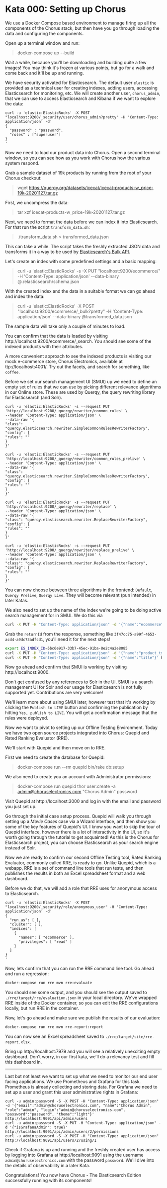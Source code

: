 # Kata 000: Setting up Chorus

We use a Docker Compose based environment to manage firing up all the components of the Chorus stack, but then have you go through loading the data and configuring the components.

Open up a terminal window and run:
> docker-compose up --build

Wait a while, because you'll be downloading and building quite a few images!  You may think it's frozen at various points, but go for a walk and come back and it'll be up and running.

We have security activated for Elasticsearch. The default user `elastic` is provided as a technical user for creating indexes, adding users, accessing Elasticsearch for monitoring, etc.
We will create another user, `chorus_admin`, that we can use to access Elasticsearch and Kibana if we want to explore the data:

```
curl -u 'elastic:ElasticRocks' -X POST "localhost:9200/_security/user/chorus_admin?pretty" -H 'Content-Type: application/json' -d'
{
  "password" : "password",
  "roles" : ["superuser"]
}
'
```

Now we need to load our product data into Chorus.  Open a second terminal window, so you can see how as you work with Chorus how the various system respond.

Grab a sample dataset of 19k products by running from the root of your Chorus checkout:

> wget https://querqy.org/datasets/icecat/icecat-products-w_price-19k-20201127.tar.gz

First, we uncompress the data:

> tar xzf icecat-products-w_price-19k-20201127.tar.gz

Next, we need to format the data before we can index it into Elasticsearch. For that run the script `transform_data.sh`:

> ./transform_data.sh > transformed_data.json

This can take a while. The script takes the freshly extracted JSON data and transforms it in a way to be used by [Elasticsearch's Bulk API](https://www.elastic.co/guide/en/elasticsearch/reference/current/docs-bulk.html).

Let's create an index with some predefined settings and a basic mapping:

> curl -u 'elastic:ElasticRocks' -s -X PUT "localhost:9200/ecommerce/" -H 'Content-Type: application/json' --data-binary @./elasticsearch/schema.json

With the created index and the data in a suitable format we can go ahead and index the data:

> curl -u 'elastic:ElasticRocks' -X POST "localhost:9200/ecommerce/_bulk?pretty" -H 'Content-Type: application/json' --data-binary @transformed_data.json

The sample data will take only a couple of minutes to load.

You can confirm that the data is loaded by visiting http://localhost:9200/ecommerce/_search. You should see some of the indexed products with their attributes.

A more convenient approach to see the indexed products is visiting our mock e-commerce store, Chorus Electronics, available at ttp://localhost:4001/. Try out the facets, and search for something, like `coffee`.

Before we set our search management UI (SMUI) up we need to define an empty set of rules that we can use by picking different relevance algorithms in our Online store.
These are used by Querqy, the query rewriting library for Elasticsearch (and Solr).

```
curl -u 'elastic:ElasticRocks' -s --request PUT 'http://localhost:9200/_querqy/rewriter/common_rules' \
--header 'Content-Type: application/json' \
--data-raw '{
"class": "querqy.elasticsearch.rewriter.SimpleCommonRulesRewriterFactory",
"config": {
"rules": ""
}
}'
```
```
curl -u 'elastic:ElasticRocks' -s --request PUT 'http://localhost:9200/_querqy/rewriter/common_rules_prelive' \
--header 'Content-Type: application/json' \
--data-raw '{
"class": "querqy.elasticsearch.rewriter.SimpleCommonRulesRewriterFactory",
"config": {
"rules": ""
}
}'
```
```
curl -u 'elastic:ElasticRocks' -s --request PUT 'http://localhost:9200/_querqy/rewriter/replace' \
--header 'Content-Type: application/json' \
--data-raw '{
"class": "querqy.elasticsearch.rewriter.ReplaceRewriterFactory",
"config": {
"rules": ""
}
}'
```
```
curl -u 'elastic:ElasticRocks' -s --request PUT 'http://localhost:9200/_querqy/rewriter/replace_prelive' \
--header 'Content-Type: application/json' \
--data-raw '{
"class": "querqy.elasticsearch.rewriter.ReplaceRewriterFactory",
"config": {
"rules": ""
}
}'
```

You can now choose between three algorithms in the frontend: `Default`, `Querqy Prelive`, `Querqy Live`. They will become relevant (pun intended) in later Katas.  

We also need to set up the name of the index we're going to be doing active search management for in SMUI. We do this via

```sh
curl -X PUT -H "Content-Type: application/json" -d '{"name":"ecommerce", "description":"Ecommerce Demo"}' http://localhost:9000/api/v1/solr-index
```

Grab the `returnId` from the response, something like `3f47cc75-a99f-4653-acd4-a9dc73adfcd1`, you'll need it for the next steps!

```sh
export ES_INDEX_ID=5bc6e917-33b7-45ec-91ba-8e2c4a2e8085
curl -X PUT -H "Content-Type: application/json" -d '{"name":"product_type"}' http://localhost:9000/api/v1/${ES_INDEX_ID}/suggested-solr-field
curl -X PUT -H "Content-Type: application/json" -d '{"name":"title"}' http://localhost:9000/api/v1/${ES_INDEX_ID}/suggested-solr-field
```

Now go ahead and confirm that SMUI is working by visiting http://localhost:9000.

Don't get confused by any references to Solr in the UI. SMUI is a search management UI for Solr and our usage for Elasticsearch is not fully supported yet. Contributions are very welcome!

We'll learn more about using SMUI later, however test that it's working by clicking the `Publish to LIVE` button and confirming the publication by hitting `Yes, publish to LIVE`. You will get a confirmation message that the rules were deployed.  

Now we want to pivot to setting up our Offline Testing Environment. Today we have two open source projects integrated into Chorus: Quepid and Rated Ranking Evaluator (RRE).

We'll start with Quepid and then move on to RRE.

First we need to create the database for Quepid:

> docker-compose run --rm quepid bin/rake db:setup

We also need to create you an account with Administrator permissions:

> docker-compose run quepid thor user:create -a admin@choruselectronics.com "Chorus Admin" password

Visit Quepid at http://localhost:3000 and log in with the email and password you just set up.

Go through the initial case setup process. Quepid will walk you through setting up a _Movie Cases_ case via a Wizard interface, and then show you some of the key features of Quepid's UI.  I know you want to skip the tour of Quepid interface, however there is a lot of interactivity in the UI, so it's worth going through the tutorial to get acquainted! As this is the Chorus for Elasticsearch project, you can choose Elasticsearch as your search engine instead of Solr.

Now we are ready to confirm our second Offline Testing tool, Rated Ranking Evaluator, commonly called RRE, is ready to go. Unlike Quepid, which is a webapp, RRE is a set of command line tools that run tests, and then publishes the results in both an Excel spreadsheet format and a web dashboard.

Before we do that, we will add a role that RRE uses for anonymous access to Elasticsearch.

```
curl -u 'elastic:ElasticRocks' -X POST "localhost:9200/_security/role/anonymous_user" -H 'Content-Type: application/json' -d'
{
  "run_as": [ ],
  "cluster": [ ],
  "indices": [
    {
      "names": [ "ecommerce" ],
      "privileges": [ "read" ]
    }
  ]
}
'
```

Now, lets confirm that you can run the RRE command line tool. Go ahead and run a regression:

```sh
docker-compose run rre mvn rre:evaluate
```

You should see some output, and you should see the output saved to `./rre/target/rre/evaluation.json` in your local directory.  We've wrapped RRE inside of the Docker container, so you can edit the RRE configurations locally, but run RRE in the container.

Now, let's go ahead and make sure we publish the results of our evaluation:

```sh
docker-compose run rre mvn rre-report:report
```

You can now see an Excel spreadsheet saved to `./rre/target/site/rre-report.xlsx`.

Bring up http://localhost:7979 and you will see a relatively unexciting empty dashboard. Don't worry, in our first kata, we'll do a relevancy test and fill this dashboard in.

----
Last but not least we want to set up what we need to monitor our end user facing applications. We use Prometheus and Grafana for this task. Prometheus is already collecting and storing data. For Grafana we need to set up a user and grant this user administrative rights in Grafana:

```
curl -u admin:password -S -X POST -H "Content-Type: application/json" -d '{"email":"admin@choruselectronics.com", "name":"Chorus Admin", "role":"admin", "login":"admin@choruselectronics.com", "password":"password", "theme":"light"}' http://localhost:9091/api/admin/users
curl -u admin:password -S -X PUT -H "Content-Type: application/json" -d '{"isGrafanaAdmin": true}' http://localhost:9091/api/admin/users/2/permissions
curl -u admin:password -S -X POST -H "Content-Type: application/json" http://localhost:9091/api/users/2/using/1
```

Check if Grafana is up and running and the freshly created user has access by logging into Grafana at http://localhost:9091 using the username `admin@choruselectronics.com` with the password `password`. We'll dive into the details of observability in a later Kata.

Congratulations! You now have Chorus - The Elasticsearch Edition successfully running with its components!
